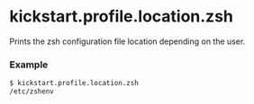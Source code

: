 # kickstart.profile.location.zsh
Prints the zsh configuration file location depending on the user.

### Example

```bash
$ kickstart.profile.location.zsh
/etc/zshenv
```
